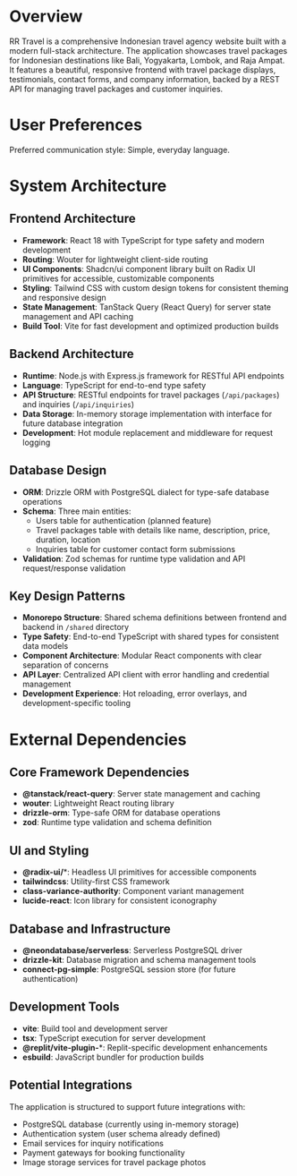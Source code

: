 # Overview

RR Travel is a comprehensive Indonesian travel agency website built with a modern full-stack architecture. The application showcases travel packages for Indonesian destinations like Bali, Yogyakarta, Lombok, and Raja Ampat. It features a beautiful, responsive frontend with travel package displays, testimonials, contact forms, and company information, backed by a REST API for managing travel packages and customer inquiries.

# User Preferences

Preferred communication style: Simple, everyday language.

# System Architecture

## Frontend Architecture
- **Framework**: React 18 with TypeScript for type safety and modern development
- **Routing**: Wouter for lightweight client-side routing 
- **UI Components**: Shadcn/ui component library built on Radix UI primitives for accessible, customizable components
- **Styling**: Tailwind CSS with custom design tokens for consistent theming and responsive design
- **State Management**: TanStack Query (React Query) for server state management and API caching
- **Build Tool**: Vite for fast development and optimized production builds

## Backend Architecture
- **Runtime**: Node.js with Express.js framework for RESTful API endpoints
- **Language**: TypeScript for end-to-end type safety
- **API Structure**: RESTful endpoints for travel packages (`/api/packages`) and inquiries (`/api/inquiries`)
- **Data Storage**: In-memory storage implementation with interface for future database integration
- **Development**: Hot module replacement and middleware for request logging

## Database Design
- **ORM**: Drizzle ORM with PostgreSQL dialect for type-safe database operations
- **Schema**: Three main entities:
  - Users table for authentication (planned feature)
  - Travel packages table with details like name, description, price, duration, location
  - Inquiries table for customer contact form submissions
- **Validation**: Zod schemas for runtime type validation and API request/response validation

## Key Design Patterns
- **Monorepo Structure**: Shared schema definitions between frontend and backend in `/shared` directory
- **Type Safety**: End-to-end TypeScript with shared types for consistent data models
- **Component Architecture**: Modular React components with clear separation of concerns
- **API Layer**: Centralized API client with error handling and credential management
- **Development Experience**: Hot reloading, error overlays, and development-specific tooling

# External Dependencies

## Core Framework Dependencies
- **@tanstack/react-query**: Server state management and caching
- **wouter**: Lightweight React routing library
- **drizzle-orm**: Type-safe ORM for database operations
- **zod**: Runtime type validation and schema definition

## UI and Styling
- **@radix-ui/***: Headless UI primitives for accessible components
- **tailwindcss**: Utility-first CSS framework
- **class-variance-authority**: Component variant management
- **lucide-react**: Icon library for consistent iconography

## Database and Infrastructure
- **@neondatabase/serverless**: Serverless PostgreSQL driver
- **drizzle-kit**: Database migration and schema management tools
- **connect-pg-simple**: PostgreSQL session store (for future authentication)

## Development Tools
- **vite**: Build tool and development server
- **tsx**: TypeScript execution for server development
- **@replit/vite-plugin-***: Replit-specific development enhancements
- **esbuild**: JavaScript bundler for production builds

## Potential Integrations
The application is structured to support future integrations with:
- PostgreSQL database (currently using in-memory storage)
- Authentication system (user schema already defined)
- Email services for inquiry notifications
- Payment gateways for booking functionality
- Image storage services for travel package photos